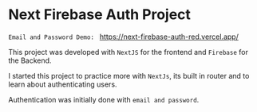 # Next Firebase Auth Project

`Email and Password Demo: `
https://next-firebase-auth-red.vercel.app/

This project was developed with `NextJS` for the frontend and `Firebase` for the Backend.

I started this project to practice more with `NextJs`, its built in router and to learn about authenticating users.

Authentication was initially done with `email and password`.
